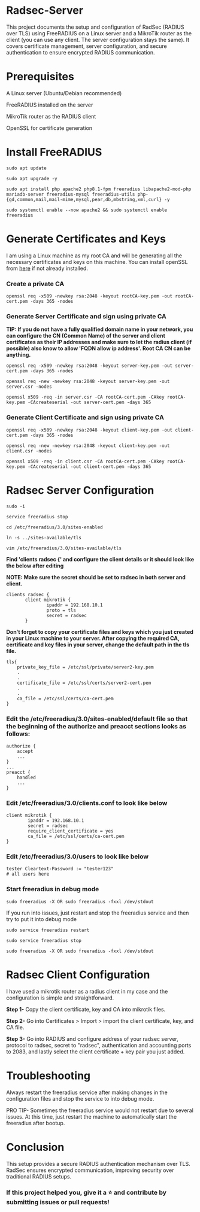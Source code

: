 # Radsec-Server
This project documents the setup and configuration of RadSec (RADIUS over TLS) using FreeRADIUS on a Linux server and a MikroTik router as the client (you can use any client. The server configuration stays the same). It covers certificate management, server configuration, and secure authentication to ensure encrypted RADIUS communication.

# Prerequisites
A Linux server (Ubuntu/Debian recommended)

FreeRADIUS installed on the server

MikroTik router as the RADIUS client

OpenSSL for certificate generation

# Install FreeRADIUS
```sudo apt update```

```sudo apt upgrade -y```

```sudo apt install php apache2 php8.1-fpm freeradius libapache2-mod-php mariadb-server freeradius-mysql freeradius-utils php-{gd,common,mail,mail-mime,mysql,pear,db,mbstring,xml,curl} -y```

```sudo systemctl enable --now apache2 && sudo systemctl enable freeradius```

# Generate Certificates and Keys
I am using a Linux machine as my root CA and will be generating all the necessary certificates and keys on this machine. You can install openSSL from [here](https://docs.oracle.com/en/cloud/paas/integration-cloud/ftp-adapter/install-and-configure-openssl.html) if not already installed.

### Create a private CA
```openssl req -x509 -newkey rsa:2048 -keyout rootCA-key.pem -out rootCA-cert.pem -days 365 -nodes```

### Generate Server Certificate and sign using private CA
**TIP: If you do not have a fully qualified domain name in your network, you can configure the CN (Common Name) of the server and client certificates as their IP addresses and make sure to let the radius client (if possible) also know to allow 'FQDN allow ip address'. Root CA CN can be anything.**

```openssl req -x509 -newkey rsa:2048 -keyout server-key.pem -out server-cert.pem -days 365 -nodes```

```openssl req -new -newkey rsa:2048 -keyout server-key.pem -out server.csr -nodes```

```openssl x509 -req -in server.csr -CA rootCA-cert.pem -CAkey rootCA-key.pem -CAcreateserial -out server-cert.pem -days 365```

### Generate Client Certificate and sign using private CA
```openssl req -x509 -newkey rsa:2048 -keyout client-key.pem -out client-cert.pem -days 365 -nodes```

```openssl req -new -newkey rsa:2048 -keyout client-key.pem -out client.csr -nodes```

```openssl x509 -req -in client.csr -CA rootCA-cert.pem -CAkey rootCA-key.pem -CAcreateserial -out client-cert.pem -days 365```

# Radsec Server Configuration
```sudo -i```

```service freeradius stop```

```cd /etc/freeradius/3.0/sites-enabled```

```ln -s ../sites-available/tls```

```vim /etc/freeradius/3.0/sites-available/tls```


**Find 'clients radsec {' and configure the client details or it should look like the below after editing**

**NOTE: Make sure the secret should be set to radsec in both server and client.**

```
clients radsec {
       client mikrotik {
               ipaddr = 192.168.10.1
               proto = tls
               secret = radsec
       }
```
**Don't forget to copy your certificate files and keys which you just created in your Linux machine to your server. After copying the required CA, certificate and key files in your server, change the default path in the tls file.**

```
tls{
    private_key_file = /etc/ssl/private/server2-key.pem
    .
    .
    certificate_file = /etc/ssl/certs/server2-cert.pem
    .
    .
    ca_file = /etc/ssl/certs/ca-cert.pem
}
```

### Edit the /etc/freeradius/3.0/sites-enabled/default file so that the beginning of the authorize and preacct sections looks as follows:
```
authorize {
    accept
    ...
}
...
preacct {
    handled
    ...
}
```
### Edit /etc/freeradius/3.0/clients.conf to look like below
```
client mikrotik {
        ipaddr = 192.168.10.1
        secret = radsec
        require_client_certificate = yes
        ca_file = /etc/ssl/certs/ca-cert.pem
}
```

### Edit /etc/freeradius/3.0/users to look like below
```
tester Cleartext-Password := "tester123"
# all users here
```
### Start freeradius in debug mode 
```sudo freeradius -X OR sudo freeradius -fxxl /dev/stdout```

If you run into issues, just restart and stop the freeradius service and then try to put it into debug mode

```sudo service freeradius restart```

```sudo service freeradius stop```

```sudo freeradius -X OR sudo freeradius -fxxl /dev/stdout```

# Radsec Client Configuration
I have used a mikrotik router as a radius client in my case and the configuration is simple and straightforward. 

**Step 1-** Copy the client certificate, key and CA into mikrotik files.

**Step 2-** Go into Certificates > Import > import the client certificate, key, and CA file.

**Step 3-** Go into RADIUS and configure address of your radsec server, protocol to radsec, secret to "radsec", authentication and accounting ports to 2083, and lastly select the client certificate + key pair you just added.

# Troubleshooting
Always restart the freeradius service after making changes in the configuration files and stop the service to into debug mode.

PRO TIP- Sometimes the freeradius service would not restart due to several issues. At this time, just restart the machine to automatically start the freeradius after bootup.
# Conclusion
This setup provides a secure RADIUS authentication mechanism over TLS. RadSec ensures encrypted communication, improving security over traditional RADIUS setups.

### If this project helped you, give it a ⭐ and contribute by submitting issues or pull requests!
